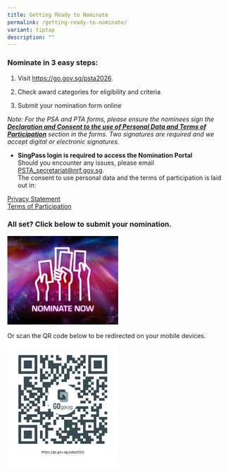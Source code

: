 ```yaml
---
title: Getting Ready to Nominate
permalink: /getting-ready-to-nominate/
variant: tiptap
description: ""
---
```

<h3>Nominate in 3 easy steps:</h3>
<ol data-tight="true" class="tight">
<li>
<p>Visit <a href="https://go.gov.sg/psta2026￼2" rel="noopener noreferrer nofollow" target="_blank">https://go.gov.sg/psta2026</a>.</p>
</li>
<li>
<p>Check award categories for eligibility and criteria</p>
</li>
<li>
<p>Submit your nomination form online</p>
</li>
</ol>
<p></p>
<p><em>Note: For the PSA and PTA forms, please ensure the nominees sign the </em><strong><em><u>Declaration and Consent to the use of Personal Data and Terms of Participation</u></em></strong><em> section in the forms. Two signatures are required and we accept digital or electronic signatures.</em>
</p>
<ul data-tight="true" class="tight">
<li>
<p><strong>SingPass login is required to access the Nomination Portal</strong>
<br>Should you encounter any issues, please email <a href="mailto:PSTA_secretariat@nrf.gov.sg" rel="noopener noreferrer nofollow" target="_blank">PSTA_secretariat@nrf.gov.sg</a>.
<br>The consent to use personal data and the terms of participation is laid
out in:</p>
</li>
</ul>
<p></p>
<p><a href="/privacy/" rel="noopener noreferrer nofollow" target="_blank">Privacy Statement</a>
<br><a href="/terms-of-use/" rel="noopener noreferrer nofollow" target="_blank">Terms of Participation</a>
</p>
<h3>All set? Click below to submit your nomination.</h3>
<p></p>
<p></p>
<p></p><a class="isomer-image-wrapper" href="https://go.gov.sg/psta2025-nomination"><img style="width: 50%;" height="auto" width="100%" alt="" src="/images/Nominate Button/PSTA_Nominate_Now_Button_100.jpg"></a>
<p>Or scan the QR code below to be redirected on your mobile devices.</p>
<p></p>
<div class="isomer-image-wrapper">
<img style="width: 50%;" height="auto" width="100%" alt="" src="/images/Nominate Button/QR_Code_for_Nominations.png">
</div>
<p></p>